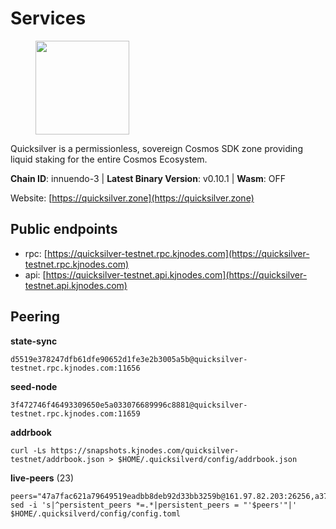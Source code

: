 # Services

<figure><img src="https://raw.githubusercontent.com/kj89/testnet_manuals/main/pingpub/logos/quicksilver.png" width="150" alt=""><figcaption></figcaption></figure>

Quicksilver is a permissionless, sovereign Cosmos SDK zone providing liquid staking for the entire Cosmos Ecosystem.

**Chain ID**: innuendo-3 | **Latest Binary Version**: v0.10.1 | **Wasm**: OFF

Website: [https://quicksilver.zone](https://quicksilver.zone)


## Public endpoints

* rpc: [https://quicksilver-testnet.rpc.kjnodes.com](https://quicksilver-testnet.rpc.kjnodes.com)
* api: [https://quicksilver-testnet.api.kjnodes.com](https://quicksilver-testnet.api.kjnodes.com)

## Peering

**state-sync**

```
d5519e378247dfb61dfe90652d1fe3e2b3005a5b@quicksilver-testnet.rpc.kjnodes.com:11656
```

**seed-node**

```
3f472746f46493309650e5a033076689996c8881@quicksilver-testnet.rpc.kjnodes.com:11659
```

**addrbook**
```
curl -Ls https://snapshots.kjnodes.com/quicksilver-testnet/addrbook.json > $HOME/.quicksilverd/config/addrbook.json
```

**live-peers** (23)
```
peers="47a7fac621a79649519eadbb8deb92d33bb3259b@161.97.82.203:26256,a37474c1f254cd4b16d924327a755c914e8e7d86@65.109.30.53:26656,7fe3007cba4de49584cbdad9489ffecfc9651c57@65.108.79.246:26673,5844010472bac487748336616d450bc9f0cbc57c@65.108.72.175:29656,2096650d8586b858d3369205f3b46ac4c765bc8e@65.109.53.155:26656,392a7ec2683e288866c353b7a8ac9ecc4e7b4bfc@142.165.207.19:16656,8ff8a186fe9cbc70d0f34891fa051f87e561a48b@158.160.0.93:26656,a854277e77b0ac095e53156266cdc39ad4b13b2f@142.132.205.94:15619,c133c4c0c7034c8c345330f394984ad08092fc14@138.201.17.11:27656,0551eaa0db7097274410ee27a71672817e314b83@167.235.245.191:26656,0a3ac40a7a4ce35978c4da97be2eb6974bc3c58b@185.252.233.217:46656,dc88be3a0075ce429a423237abe223a9528ce0df@65.108.204.119:31656,9e4c87dc3a2365fe44ab52a9e22a43cc6378a935@142.132.199.27:21026,5c6bfcfd42e8a4cf7960cf8b1860eed3de17196d@65.108.75.237:2010,532625a997a6f891405202968607f72afe004f15@202.61.225.157:26666,20b6b3f6c0927c14a2348f5e378b98cb8596fc06@34.105.195.160:26656,7b21198feaf0882f09fcbb24060961f434d158a3@35.242.163.107:26656,3da9fbcb9ec210ec1c94ebc49f46fad3d3721e77@65.108.136.39:26651,7d112277450f0a8ef1059e6b334c373a215726ea@23.88.0.170:15619,433f85361545a434ad6b4202e2f373e4894ecf39@142.132.151.99:15619,ba6c461874236d6dc95083886c8bd833d47d5c0a@195.3.221.13:46656,64c58848cae4f3f1cb5d7700d3c225aa21536d28@142.132.155.252:47656,e0f0703e9ce343c46e0ec01b19216715e817b358@65.109.85.170:28656"
sed -i 's|^persistent_peers *=.*|persistent_peers = "'$peers'"|' $HOME/.quicksilverd/config/config.toml
```
